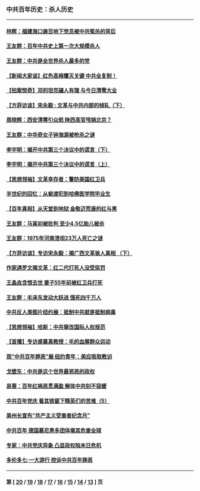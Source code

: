 ### 中共百年历史：杀人历史
---
#### [林辉：福建海口逾百地下党员被中共冤杀的背后](../../pages/nf1176106/n13878946.md?06100430) 
#### [王友群：百年中共史上第一次大规模杀人](../../pages/nf1176106/n13863785.md?06100430) 
#### [王友群：中共是全世界杀人最多的党](../../pages/nf1176106/n13860689.md?06100430) 
#### [【新闻大家谈】红色高棉覆灭关键 中共全复制！](../../pages/nf1176106/n13850222.md?06100430) 
#### [【拍案惊奇】邓的坦克碾人有理 与今日清零大业](../../pages/nf1176106/n13729574.md?06100430) 
#### [【方菲访谈】宋永毅 : 文革与中共内部的倾轧（下）](../../pages/nf1176106/n13486836.md?06100430) 
#### [周晓辉：西安清零引众怒 陕西高官甩锅北京？](../../pages/nf1176106/n13484627.md?06100430) 
#### [王友群：中华奇女子钟海源被枪杀之谜](../../pages/nf1176106/n13430555.md?06100430) 
#### [李宇明：揭开中共第三个决议中的谎言（下）](../../pages/nf1176106/n13389389.md?06100430) 
#### [李宇明：揭开中共第三个决议中的谎言（上）](../../pages/nf1176106/n13388697.md?06100430) 
#### [【思想领袖】文革幸存者：警防美国红卫兵](../../pages/nf1176106/n13339289.md?06100430) 
#### [半世纪的回忆：从偷渡犯到哈佛医学院毕业生](../../pages/nf1176106/n13345328.md?06100430) 
#### [【百年真相】从天堂到地狱 金敬迈荒唐的红与黑](../../pages/nf1176106/n13336995.md?06100430) 
#### [王友群：马寅初被批判 至少4.5亿胎儿被杀](../../pages/nf1176106/n13260313.md?06100430) 
#### [王友群：1975年河南溃坝23万人死亡之谜](../../pages/nf1176106/n13231576.md?06100430) 
#### [【方菲访谈】专访宋永毅：揭广西文革骇人真相 （下）](../../pages/nf1176106/n13209074.md?06100430) 
#### [作家遇罗文揭文革：红二代打死人没受惩罚](../../pages/nf1176106/n13205254.md?06100430) 
#### [王晶垚含恨去世 妻子55年前被红卫兵打死](../../pages/nf1176106/n13203590.md?06100430) 
#### [王友群：毛泽东发动大跃进 饿死四千万人](../../pages/nf1176106/n13177158.md?06100430) 
#### [中共反人类图片纽约展：抵制中共就是抵制病毒](../../pages/nf1176106/n13115371.md?06100430) 
#### [【思想领袖】哈斯：中共窜改国际人权规范](../../pages/nf1176106/n13053647.md?06100430) 
#### [【首播】专访盛慕真教授：毛的血腥群众运动](../../pages/nf1176106/n13091782.md?06100430) 
#### [观“中共百年罪恶”展 纽约青年：美应吸取教训](../../pages/nf1176106/n13085246.md?06100430) 
#### [戈壁东：中共是这个世界最邪恶的政权](../../pages/nf1176106/n13085641.md?06100430) 
#### [易蓉：百年红祸恶贯满盈 解体中共刻不容缓](../../pages/nf1176106/n13084455.md?06100430) 
#### [中共百年党庆 看其铁窗下精英们的苦难（5）](../../pages/nf1176106/n13076766.md?06100430) 
#### [美州长宣布“共产主义受害者纪念月”](../../pages/nf1176106/n13074024.md?06100430) 
#### [中共百年 德国慕尼黑多团体揭其危害全球](../../pages/nf1176106/n13068873.md?06100430) 
#### [专家：中共党庆异象 凸显政权陷末日危机](../../pages/nf1176106/n13067084.md?06100430) 
#### [多伦多七·一大游行 控诉中共百年罪恶](../../pages/nf1176106/n13062043.md?06100430) 

---
#### 第 [ [20](./20.md?06100430) / [19](./19.md?06100430) / [18](./18.md?06100430) / [17](./17.md?06100430) / [16](./16.md?06100430) / [15](./15.md?06100430) / [14](./14.md?06100430) / [13](./13.md?06100430) ] 页
